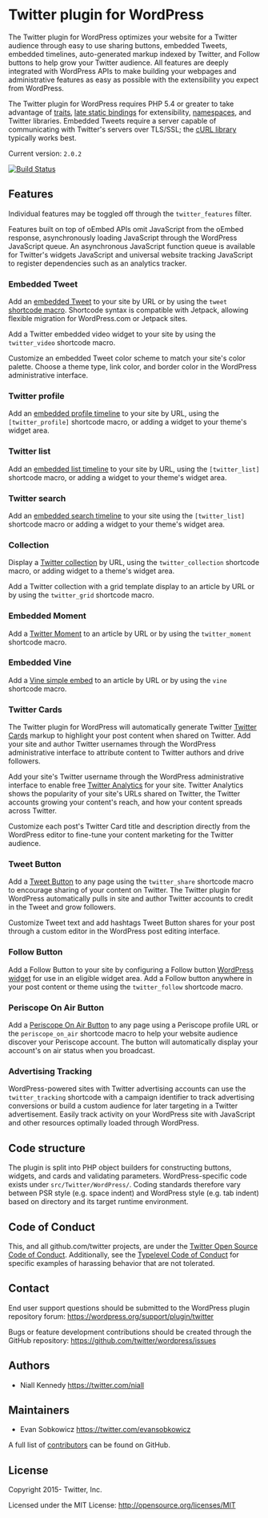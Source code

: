 # Twitter plugin for WordPress

The Twitter plugin for WordPress optimizes your website for a Twitter audience through easy to use sharing buttons, embedded Tweets, embedded timelines, auto-generated markup indexed by Twitter, and Follow buttons to help grow your Twitter audience. All features are deeply integrated with WordPress APIs to make building your webpages and administrative features as easy as possible with the extensibility you expect from WordPress.

The Twitter plugin for WordPress requires PHP 5.4 or greater to take advantage of [traits](http://php.net/manual/language.oop5.traits.php), [late static bindings](http://php.net/manual/language.oop5.late-static-bindings.php) for extensibility, [namespaces](http://php.net/manual/language.namespaces.rationale.php), and Twitter libraries. Embedded Tweets require a server capable of communicating with Twitter's servers over TLS/SSL; the [cURL library](http://php.net/manual/book.curl.php) typically works best.

Current version: `2.0.2`

[![Build Status](https://travis-ci.org/twitter/wordpress.svg)](https://travis-ci.org/twitter/wordpress)

## Features

Individual features may be toggled off through the `twitter_features` filter.

Features built on top of oEmbed APIs omit JavaScript from the oEmbed response, asynchronously loading JavaScript through the WordPress JavaScript queue. An asynchronous JavaScript function queue is available for Twitter's widgets JavaScript and universal website tracking JavaScript to register dependencies such as an analytics tracker.

### Embedded Tweet

Add an [embedded Tweet](https://dev.twitter.com/web/embedded-tweets) to your site by URL or by using the `tweet` [shortcode macro](http://codex.wordpress.org/Shortcode). Shortcode syntax is compatible with Jetpack, allowing flexible migration for WordPress.com or Jetpack sites.

Add a Twitter embedded video widget to your site by using the `twitter_video` shortcode macro.

Customize an embedded Tweet color scheme to match your site's color palette. Choose a theme type, link color, and border color in the WordPress administrative interface.

### Twitter profile

Add an [embedded profile timeline](https://dev.twitter.com/web/embedded-timelines/user) to your site by URL, using the `[twitter_profile]` shortcode macro, or adding a widget to your theme's widget area.

### Twitter list

Add an [embedded list timeline](https://dev.twitter.com/web/embedded-timelines/list) to your site by URL, using the `[twitter_list]` shortcode macro, or adding a widget to your theme's widget area.

### Twitter search

Add an [embedded search timeline](https://dev.twitter.com/web/embedded-timelines/search) to your site using the `[twitter_list]` shortcode macro or adding a widget to your theme's widget area.

### Collection

Display a [Twitter collection](https://dev.twitter.com/web/embedded-timelines/collection) by URL, using the `twitter_collection` shortcode macro, or adding widget to a theme's widget area.

Add a Twitter collection with a grid template display to an article by URL or by using the `twitter_grid` shortcode macro.

### Embedded Moment

Add a [Twitter Moment](https://twitter.com/i/moments) to an article by URL or by using the `twitter_moment` shortcode macro.

### Embedded Vine

Add a [Vine simple embed](https://dev.twitter.com/web/vine) to an article by URL or by using the `vine` shortcode macro.

### Twitter Cards

The Twitter plugin for WordPress will automatically generate Twitter [Twitter Cards](https://dev.twitter.com/cards/overview) markup to highlight your post content when shared on Twitter. Add your site and author Twitter usernames through the WordPress administrative interface to attribute content to Twitter authors and drive followers.

Add your site's Twitter username through the WordPress administrative interface to enable free [Twitter Analytics](https://analytics.twitter.com/) for your site. Twitter Analytics shows the popularity of your site's URLs shared on Twitter, the Twitter accounts growing your content's reach, and how your content spreads across Twitter.

Customize each post's Twitter Card title and description directly from the WordPress editor to fine-tune your content marketing for the Twitter audience.

### Tweet Button

Add a [Tweet Button](https://dev.twitter.com/web/tweet-button) to any page using the `twitter_share` shortcode macro to encourage sharing of your content on Twitter. The Twitter plugin for WordPress automatically pulls in site and author Twitter accounts to credit in the Tweet and grow followers.

Customize Tweet text and add hashtags Tweet Button shares for your post through a custom editor in the WordPress post editing interface.

### Follow Button

Add a Follow Button to your site by configuring a Follow button [WordPress widget](http://codex.wordpress.org/WordPress_Widgets) for use in an eligible widget area. Add a Follow button anywhere in your post content or theme using the `twitter_follow` shortcode macro.

### Periscope On Air Button

Add a [Periscope On Air Button](https://www.periscope.tv/embed) to any page using a Periscope profile URL or the `periscope_on_air` shortcode macro to help your website audience discover your Periscope account. The button will automatically display your account's on air status when you broadcast.

### Advertising Tracking

WordPress-powered sites with Twitter advertising accounts can use the `twitter_tracking` shortcode with a campaign identifier to track advertising conversions or build a custom audience for later targeting in a Twitter advertisement. Easily track activity on your WordPress site with JavaScript and other resources optimally loaded through WordPress.

## Code structure

The plugin is split into PHP object builders for constructing buttons, widgets, and cards and validating parameters. WordPress-specific code exists under `src/Twitter/WordPress/`. Coding standards therefore vary between PSR style (e.g. space indent) and WordPress style (e.g. tab indent) based on directory and its target runtime environment.

## Code of Conduct
This, and all github.com/twitter projects, are under the [Twitter Open Source Code of Conduct](https://github.com/twitter/code-of-conduct/blob/master/code-of-conduct.md). Additionally, see the [Typelevel Code of Conduct](http://typelevel.org/conduct) for specific examples of harassing behavior that are not tolerated.

## Contact

End user support questions should be submitted to the WordPress plugin repository forum:
<https://wordpress.org/support/plugin/twitter>

Bugs or feature development contributions should be created through the GitHub repository:
<https://github.com/twitter/wordpress/issues>

## Authors
* Niall Kennedy <https://twitter.com/niall>

## Maintainers
* Evan Sobkowicz <https://twitter.com/evansobkowicz>

A full list of [contributors](https://github.com/twitter/wordpress/graphs/contributors) can be found on GitHub.

## License
Copyright 2015- Twitter, Inc.

Licensed under the MIT License: http://opensource.org/licenses/MIT
